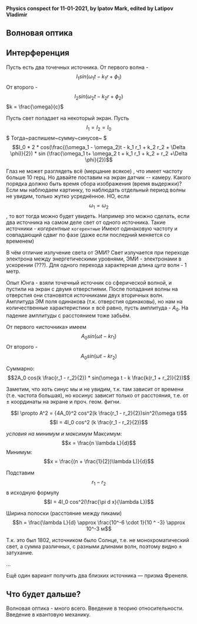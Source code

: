 #### Physics conspect for 11-01-2021, by Ipatov Mark, edited by Latipov Vladimir

## Волновая оптика

## Интерференция

Пусть есть два точечных источника. От первого волна - 
$$I_1 sin(\omega_1 t - k_1 r + \phi_1)$$
От второго - 
$$I_2 sin(\omega_2 t - k_2 r + \phi_2)$$
$k = \frac{\omega}{c}$

Пусть свет попадает на некоторый экран.
Пусть $$I_1 = I_2 = I_0$$$
Тогда~распишем~сумму~синусов~
$$$I_0 * 2 * cos(\frac{(\omega_1 - \omega_2)t - k_1 r_1 + k_2 r_2 + \Delta \phi)}{2}) * sin (\frac{\omega_1 t+ \omega_2 t + k_1 r_1 + k_2 + r_2 +\Delta \phi}{2})$$

Глаз не может разглядеть всё (мерцание всякое) , что имеет частоту больше 10 герц.
Но давайте поставим на экран датчик -- камеру. Какого порядка должно быть время сбора изображения (время выдержки)? Если мы наблюдаем картинку, то наблюдать отдельный период волны не увидим, только жутко усреднённое. НО, если $$\omega_1 = \omega_2$$, то вот тогда можно будет увидеть. Например это можно сделать, если два источника на самом деле свет от одного источника. 
Такие источники - *когерентные*
```когерентные```
Имеют одинаковую частоту и совпадающий сдвиг по фазе (даже если последний меняется со временем)

В чём отличие излучение света от ЭМИ? Свет излучается при переходе электрона между энергетическими уровнями, ЭМИ - электронами в ускорении (???). 
Для одного перехода характерная длина _цуга_ волн - 1 метр. 

Опыт Юнга - взяли точечный источник со сферической волной, и пустили на экран с двумя отверстиями. После попадания волны на отверстия они становятся источниками двух вторичных волн. Амплитуда ЭМ поля одинакова (т.к. отверстия одинаковы), но нам на количественные характеристики $\pm$ всё равно, пусть амплитуда - $A_0$. На падение амплитуды с расстоянием тоже забьём. 

От первого «источника» имеем
$$A_0 sin(\omega t - k r_1)$$
От второго - 
$$A_0 sin(\omega t - k r_2)$$

Суммарно:
$$2A_0 cos(k \frac{r_1 - r_2}{2}) * sin(\omega t - k \frac{k(r_1 + r_2)}{2})$$

Заметим, что хоть синус мы и не увидим, т.к. там зависит от времени (т.е. частота большая), но косинус зависит только от расстояния, т.е. от $\pm$ координаты на экране и проч. геом. фигни.

$$I \propto A^2 = {4A_0}^2 cos^2(k \frac{r_1 - r_2}{2})sin^2(\omega t)$$
$$I = 4I_0 cos^2 (k \frac{r_1 - r_2}{2})$$

*условия на минимум и максимум*
Максимум: $$x = \frac{n \lambda L}{d}$$
Минимум: $$x = \frac{(n + \frac{1}{2})\lambda L)}{d}$$

Подставим $$r_1 - r_2$$ в исходную формулу
$$I = 4I_0 cos^2(\frac{\pi d x}{\lambda L})$$

Ширина полоски (расстояние между пиками)
$$h = \frac{\lambda L}{d} \approx \frac{10^-6 \cdot 1}{10 ^ -3} \approx 10^-3 м$$

Т.к. это был 1802, источником было Солнце, т.е. не монохроматический свет, а сумма различных, с разными длинами волн, поэтому видно $\pm$ затухание.

…

Ещё один вариант получить два близких источника — призма Френеля.

## Что будет дальше?

Волновая оптика - много всего.
Введение в теорию относительности. Введение в квантовую механику. 